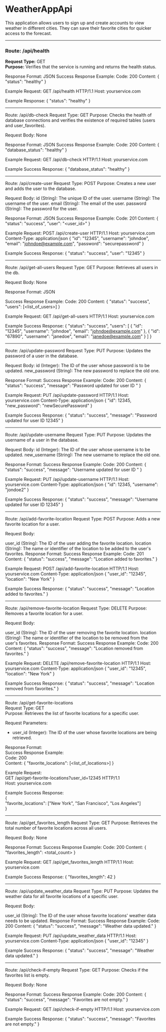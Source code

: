 # WeatherAppApi

This application allows users to sign up and create accounts to view weather in different cities. They can save their favorite cities for quicker access to the forecast.

-------------------------------

### Route: /api/health 
**Request Type:** GET  
**Purpose:** Verifies that the service is running and returns the health status.  

Response Format: JSON
Success Response Example:
Code: 200
Content: { "status": "healthy" }

Example Request:
GET /api/health HTTP/1.1
Host: yourservice.com

Example Response:
{
"status": "healthy"
}

---

Route: /api/db-check
Request Type: GET
Purpose: Checks the health of database connections and verifies the existence of required tables (users and user_favorites).

Request Body: None

Response Format: JSON
Success Response Example:
Code: 200
Content: { "database_status": "healthy" }

Example Request:
GET /api/db-check HTTP/1.1
Host: yourservice.com

Example Success Response:
{
"database_status": "healthy"
}

---

Route: /api/create-user
Request Type: POST
Purpose: Creates a new user and adds the user to the database.

Request Body:
    id (String): The unique ID of the user.
    username (String): The username of the user.
    email (String): The email of the user.
    password (String): The password for the user.

Response Format: JSON
Success Response Example:
Code: 201
Content: { "status": "success", "user": "<user_id>" }

Example Request:
POST /api/create-user HTTP/1.1
Host: yourservice.com
Content-Type: application/json
{
"id": "12345",
"username": "johndoe",
"email": "johndoe@example.com",
"password": "securepassword"
}

Example Success Response:
{
"status": "success",
"user": "12345"
}

---

Route: /api/get-all-users
Request Type: GET
Purpose: Retrieves all users in the db.

Request Body:
None

Response Format: JSON

Success Response Example:
Code: 200
Content: { "status": "success", "users": [<list_of_users>] }

Example Request:
GET /api/get-all-users HTTP/1.1
Host: yourservice.com

Example Success Response:
{
"status": "success",
"users": [
{ "id": "12345", "username": "johndoe", "email": "johndoe@example.com" },
{ "id": "67890", "username": "janedoe", "email": "janedoe@example.com" }
]
}

---

Route: /api/update-password
Request Type: PUT
Purpose: Updates the password of a user in the database.

Request Body:
id (Integer): The ID of the user whose password is to be updated.
new_password (String): The new password to replace the old one.

Response Format:
Success Response Example:
Code: 200
Content: { "status": "success", "message": "Password updated for user ID <id>" }

Example Request:
PUT /api/update-password HTTP/1.1
Host: yourservice.com
Content-Type: application/json
{
"id": 12345,
"new_password": "newSecurePassword"
}

Example Success Response:
{
"status": "success",
"message": "Password updated for user ID 12345"
}

---

Route: /api/update-username
Request Type: PUT
Purpose: Updates the username of a user in the database.

Request Body:
id (Integer): The ID of the user whose username is to be updated.
new_username (String): The new username to replace the old one.

Response Format:
Success Response Example:
Code: 200
Content: { "status": "success", "message": "Username updated for user ID <id>" }

Example Request:
PUT /api/update-username HTTP/1.1
Host: yourservice.com
Content-Type: application/json
{
"id": 12345,
"username": "jondoe2"
}

Example Success Response:
{
"status": "success",
"message": "Username updated for user ID 12345"
}

---

Route: /api/add-favorite-location
Request Type: POST
Purpose: Adds a new favorite location for a user.

Request Body:

user_id (String): The ID of the user adding the favorite location.
location (String): The name or identifier of the location to be added to the user's favorites.
Response Format:
Success Response Example:
Code: 201
Content: { "status": "success", "message": "Location added to favorites." }

Example Request:
POST /api/add-favorite-location HTTP/1.1
Host: yourservice.com
Content-Type: application/json
{
"user_id": "12345",
"location": "New York"
}

Example Success Response:
{
"status": "success",
"message": "Location added to favorites."
}

---


Route: /api/remove-favorite-location
Request Type: DELETE
Purpose: Removes a favorite location for a user.

Request Body:

user_id (String): The ID of the user removing the favorite location.
location (String): The name or identifier of the location to be removed from the user's favorites.
Response Format:
Success Response Example:
Code: 200
Content: { "status": "success", "message": "Location removed from favorites." }

Example Request:
DELETE /api/remove-favorite-location HTTP/1.1
Host: yourservice.com
Content-Type: application/json
{
"user_id": "12345",
"location": "New York"
}

Example Success Response:
{
"status": "success",
"message": "Location removed from favorites."
}

---

Route: /api/get-favorite-locations  
Request Type: GET  
Purpose: Retrieves the list of favorite locations for a specific user.  

Request Parameters:  
- user_id (Integer): The ID of the user whose favorite locations are being retrieved.  

Response Format:  
Success Response Example:  
Code: 200  
Content: { "favorite_locations": [<list_of_locations>] }  

Example Request:  
GET /api/get-favorite-locations?user_id=12345 HTTP/1.1  
Host: yourservice.com  

Example Success Response:  
{  
  "favorite_locations": ["New York", "San Francisco", "Los Angeles"]  
}  

---

Route: /api/get_favorites_length
Request Type: GET
Purpose: Retrieves the total number of favorite locations across all users.

Request Body: None

Response Format:
Success Response Example:
Code: 200
Content: { "favorites_length": <total_count> }

Example Request:
GET /api/get_favorites_length HTTP/1.1
Host: yourservice.com

Example Success Response:
{
"favorites_length": 42
}

---

Route: /api/update_weather_data
Request Type: PUT
Purpose: Updates the weather data for all favorite locations of a specific user.

Request Body:

user_id (String): The ID of the user whose favorite locations' weather data needs to be updated.
Response Format:
Success Response Example:
Code: 200
Content: { "status": "success", "message": "Weather data updated." }

Example Request:
PUT /api/update_weather_data HTTP/1.1
Host: yourservice.com
Content-Type: application/json
{
"user_id": "12345"
}

Example Success Response:
{
"status": "success",
"message": "Weather data updated."
}

---

Route: /api/check-if-empty
Request Type: GET
Purpose: Checks if the favorites list is empty.

Request Body: None

Response Format:
Success Response Example:
Code: 200
Content: { "status": "success", "message": "Favorites are not empty." }

Example Request:
GET /api/check-if-empty HTTP/1.1
Host: yourservice.com

Example Success Response:
{
"status": "success",
"message": "Favorites are not empty."
}
